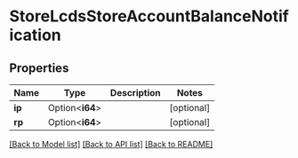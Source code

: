 # StoreLcdsStoreAccountBalanceNotification

## Properties

Name | Type | Description | Notes
------------ | ------------- | ------------- | -------------
**ip** | Option<**i64**> |  | [optional]
**rp** | Option<**i64**> |  | [optional]

[[Back to Model list]](../README.md#documentation-for-models) [[Back to API list]](../README.md#documentation-for-api-endpoints) [[Back to README]](../README.md)


